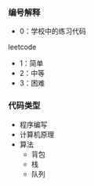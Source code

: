 ### 编号解释

* 0：学校中的练习代码

leetcode

* 1：简单
* 2：中等
* 3：困难

### 代码类型

* 程序编写
* 计算机原理
* 算法
  * 背包
  * 栈
  * 队列

